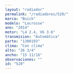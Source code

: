 ```yaml
---
layout: "radiador"
permalink: "/radiadores/520/"
marca: "Buick"
modelo: "Lacrosse"
ano: "2014"
motor: "L4 2.4, V6 3.6"
transmision: "Automática"
parte: "1300193"
clima: "Con clima"
alto: "26 3/4"
ancho: "15 11/16"
observaciones: ""
id: "520"
---
```


